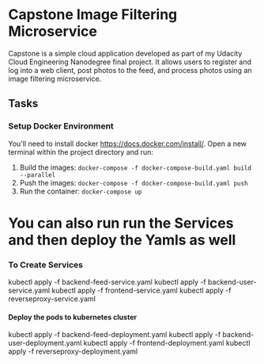 # Capstone Image Filtering Microservice

Capstone is a simple cloud application developed as part of my  Udacity Cloud Engineering Nanodegree final project. It allows users to register and log into a web client, post photos to the feed, and process photos using an image filtering microservice.



## Tasks

### Setup Docker Environment
You'll need to install docker https://docs.docker.com/install/. Open a new terminal within the project directory and run:

1. Build the images: `docker-compose -f docker-compose-build.yaml build --parallel`
2. Push the images: `docker-compose -f docker-compose-build.yaml push`
3. Run the container: `docker-compose up`

# You can also run run the Services and then deploy the Yamls as well 

### To Create Services 
kubectl apply -f backend-feed-service.yaml
kubectl apply -f backend-user-service.yaml
kubectl apply -f frontend-service.yaml
kubectl apply -f reverseproxy-service.yaml


####  Deploy the pods to kubernetes cluster 

kubectl apply -f backend-feed-deployment.yaml 
kubectl apply -f backend-user-deployment.yaml 
kubectl apply -f frontend-deployment.yaml 
kubectl apply -f reverseproxy-deployment.yaml